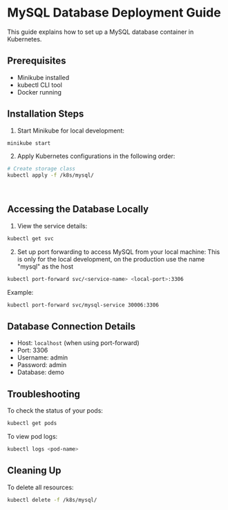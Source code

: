# MySQL Database Deployment Guide

This guide explains how to set up a MySQL database container in Kubernetes.

## Prerequisites

- Minikube installed
- kubectl CLI tool
- Docker running

## Installation Steps

1. Start Minikube for local development:
```bash
minikube start
```

2. Apply Kubernetes configurations in the following order:
```bash
# Create storage class
kubectl apply -f /k8s/mysql/

 
```

## Accessing the Database Locally

1. View the service details:
```bash
kubectl get svc
```

2. Set up port forwarding to access MySQL from your local machine:
This is only for the local development, on the production use the name "mysql" as the host
```bash
kubectl port-forward svc/<service-name> <local-port>:3306
```

Example:
```bash
kubectl port-forward svc/mysql-service 30006:3306
```

## Database Connection Details

- Host: `localhost` (when using port-forward)
- Port: 3306
- Username: admin
- Password: admin
- Database: demo

## Troubleshooting

To check the status of your pods:
```bash
kubectl get pods
```

To view pod logs:
```bash
kubectl logs <pod-name>
```

## Cleaning Up

To delete all resources:
```bash
kubectl delete -f /k8s/mysql/
 
```

